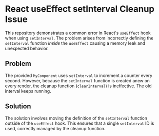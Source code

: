 # React useEffect setInterval Cleanup Issue

This repository demonstrates a common error in React's `useEffect` hook when using `setInterval`.  The problem arises from incorrectly defining the `setInterval` function *inside* the `useEffect` causing a memory leak and unexpected behavior.

## Problem

The provided `MyComponent` uses `setInterval` to increment a counter every second. However, because the `setInterval` function is created anew on every render, the cleanup function (`clearInterval`) is ineffective. The old interval keeps running. 

## Solution

The solution involves moving the definition of the `setInterval` function outside of the `useEffect` hook. This ensures that a single `setInterval` ID is used, correctly managed by the cleanup function.